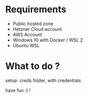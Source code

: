 # Requirements
- Public hosted zone
- Hetzner Cloud account
- AWS Account
- Windows 10 with Docker / WSL 2
- Ubuntu WSL 

# What to do ?
setup .creds folder, with credentials

have fun :) !